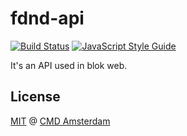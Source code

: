 # fdnd-api

[![Build Status][build-badge]][build-status]
[![JavaScript Style Guide][javascript-style-guide-badge]][standard]

It's an API used in blok web.

## License

[MIT](LICENSE) @ [CMD Amsterdam][cmda]

<!-- Definitions -->

[build-badge]: https://img.shields.io/travis/CMDA/blokweb-api.svg

[build-status]: https://travis-ci.org/CMDA/blokweb-api

[cmda]: http://cmd-amsterdam.nl

[javascript-style-guide-badge]: https://img.shields.io/badge/code%20style-standard-brightgreen.svg

[standard]: http://standardjs.com/
